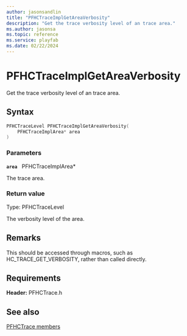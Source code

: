 ```yaml
---
author: jasonsandlin
title: "PFHCTraceImplGetAreaVerbosity"
description: "Get the trace verbosity level of an trace area."
ms.author: jasonsa
ms.topic: reference
ms.service: playfab
ms.date: 02/22/2024
---
```


# PFHCTraceImplGetAreaVerbosity  

Get the trace verbosity level of an trace area.  

## Syntax  
  
```cpp
PFHCTraceLevel PFHCTraceImplGetAreaVerbosity(  
    PFHCTraceImplArea* area  
)  
```  
  
### Parameters  
  
**`area`** &nbsp; PFHCTraceImplArea*  
  
The trace area.  
  
  
### Return value
Type: PFHCTraceLevel
  
The verbosity level of the area.
  
## Remarks  
  
This should be accessed through macros, such as HC_TRACE_GET_VERBOSITY, rather than called directly.
  
## Requirements  
  
**Header:** PFHCTrace.h
  
## See also  
[PFHCTrace members](../pfhctrace_members.md)  

  
  
